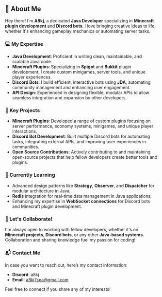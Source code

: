 ## 👋 About Me

Hey there! I'm **A8kj**, a dedicated **Java Developer** specializing in **Minecraft plugin development** and **Discord bots**. I love bringing creative ideas to life, whether it's enhancing gameplay mechanics or automating server tasks.

### 💻 My Expertise
- **Java Development**: Proficient in writing clean, maintainable, and scalable Java code.
- **Minecraft Plugins**: Specializing in **Spigot** and **Bukkit** plugin development, I create custom minigames, server tools, and unique player experiences.
- **Discord Bots**: I build efficient, interactive bots using **JDA**, automating community management and enhancing user engagement.
- **API Design**: Experienced in designing flexible, modular APIs to allow seamless integration and expansion by other developers.

### 🚀 Key Projects
- **Minecraft Plugins**: Developed a range of custom plugins focusing on server performance, economy systems, minigames, and unique player interactions.
- **Discord Bot Development**: Built multiple Discord bots for automating tasks, integrating external APIs, and improving user experiences in communities.
- **Open Source Contributions**: Actively contributing to and maintaining open-source projects that help fellow developers create better tools and plugins.

### 🌱 Currently Learning
- Advanced design patterns like **Strategy**, **Observer**, and **Dispatcher** for modular architecture in Java.
- **Redis** integration for real-time data management in Java applications.
- Enhancing my expertise in **WebSocket connections** for Discord bots and Minecraft plugin development.

### 🤝 Let's Collaborate!
I'm always open to working with fellow developers, whether it's on **Minecraft projects**, **Discord bots**, or any other **Java-based systems**. Collaboration and sharing knowledge fuel my passion for coding!

### 📬 Contact Me
In case you want to reach out, here’s my contact information:

- **Discord**: a8kj
- **Email**: a8kj7sea@gmail.com

Feel free to connect if you share any of my interests!

